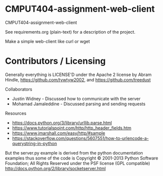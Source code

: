 CMPUT404-assignment-web-client
==============================

CMPUT404-assignment-web-client

See requirements.org (plain-text) for a description of the project.

Make a simple web-client like curl or wget

Contributors / Licensing
========================

Generally everything is LICENSE'D under the Apache 2 license by Abram Hindle, 
https://github.com/tywtyw2002, and https://github.com/treedust


Collaborators

* Justin Widney - Discussed how to communicate with the server
* Mohamad Jamaleddine - Discussed parsing and sending requests

Resources

* https://docs.python.org/3/library/urllib.parse.html
* https://www.tutorialspoint.com/http/http_header_fields.htm
* https://www.jmarshall.com/easy/http/#sample
* https://stackoverflow.com/questions/5607551/how-to-urlencode-a-querystring-in-python

But the server.py example is derived from the python documentation
examples thus some of the code is Copyright © 2001-2013 Python
Software Foundation; All Rights Reserved under the PSF license (GPL
compatible) http://docs.python.org/2/library/socketserver.html

